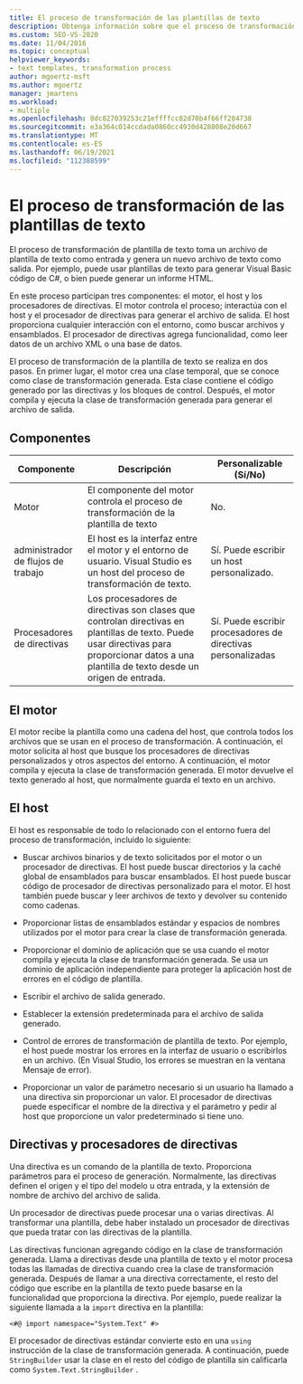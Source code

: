 ```yaml
---
title: El proceso de transformación de las plantillas de texto
description: Obtenga información sobre que el proceso de transformación de la plantilla de texto toma un archivo de plantilla de texto como entrada y genera un nuevo archivo de texto como salida.
ms.custom: SEO-VS-2020
ms.date: 11/04/2016
ms.topic: conceptual
helpviewer_keywords:
- text templates, transformation process
author: mgoertz-msft
ms.author: mgoertz
manager: jmartens
ms.workload:
- multiple
ms.openlocfilehash: 8dc827039253c21effffcc82d70b4f66ff284738
ms.sourcegitcommit: e3a364c014ccdada0860cc4930d428808e20d667
ms.translationtype: MT
ms.contentlocale: es-ES
ms.lasthandoff: 06/19/2021
ms.locfileid: "112388599"
---
```

# <a name="the-text-template-transformation-process"></a>El proceso de transformación de las plantillas de texto
El proceso de transformación de plantilla de texto toma un archivo de plantilla de texto como entrada y genera un nuevo archivo de texto como salida. Por ejemplo, puede usar plantillas de texto para generar Visual Basic código de C#, o bien puede generar un informe HTML.

 En este proceso participan tres componentes: el motor, el host y los procesadores de directivas. El motor controla el proceso; interactúa con el host y el procesador de directivas para generar el archivo de salida. El host proporciona cualquier interacción con el entorno, como buscar archivos y ensamblados. El procesador de directivas agrega funcionalidad, como leer datos de un archivo XML o una base de datos.

 El proceso de transformación de la plantilla de texto se realiza en dos pasos. En primer lugar, el motor crea una clase temporal, que se conoce como clase de transformación generada. Esta clase contiene el código generado por las directivas y los bloques de control. Después, el motor compila y ejecuta la clase de transformación generada para generar el archivo de salida.

## <a name="components"></a>Componentes

|Componente|Descripción|Personalizable (Sí/No)|
|-|-|-|
|Motor|El componente del motor controla el proceso de transformación de la plantilla de texto|No.|
|administrador de flujos de trabajo|El host es la interfaz entre el motor y el entorno de usuario. Visual Studio es un host del proceso de transformación de texto.|Sí. Puede escribir un host personalizado.|
|Procesadores de directivas|Los procesadores de directivas son clases que controlan directivas en plantillas de texto. Puede usar directivas para proporcionar datos a una plantilla de texto desde un origen de entrada.|Sí. Puede escribir procesadores de directivas personalizadas|

## <a name="the-engine"></a>El motor
 El motor recibe la plantilla como una cadena del host, que controla todos los archivos que se usan en el proceso de transformación. A continuación, el motor solicita al host que busque los procesadores de directivas personalizados y otros aspectos del entorno. A continuación, el motor compila y ejecuta la clase de transformación generada. El motor devuelve el texto generado al host, que normalmente guarda el texto en un archivo.

## <a name="the-host"></a>El host
 El host es responsable de todo lo relacionado con el entorno fuera del proceso de transformación, incluido lo siguiente:

- Buscar archivos binarios y de texto solicitados por el motor o un procesador de directivas. El host puede buscar directorios y la caché global de ensamblados para buscar ensamblados. El host puede buscar código de procesador de directivas personalizado para el motor. El host también puede buscar y leer archivos de texto y devolver su contenido como cadenas.

- Proporcionar listas de ensamblados estándar y espacios de nombres utilizados por el motor para crear la clase de transformación generada.

- Proporcionar el dominio de aplicación que se usa cuando el motor compila y ejecuta la clase de transformación generada. Se usa un dominio de aplicación independiente para proteger la aplicación host de errores en el código de plantilla.

- Escribir el archivo de salida generado.

- Establecer la extensión predeterminada para el archivo de salida generado.

- Control de errores de transformación de plantilla de texto. Por ejemplo, el host puede mostrar los errores en la interfaz de usuario o escribirlos en un archivo. (En Visual Studio, los errores se muestran en la ventana Mensaje de error).

- Proporcionar un valor de parámetro necesario si un usuario ha llamado a una directiva sin proporcionar un valor. El procesador de directivas puede especificar el nombre de la directiva y el parámetro y pedir al host que proporcione un valor predeterminado si tiene uno.

## <a name="directives-and-directive-processors"></a>Directivas y procesadores de directivas
 Una directiva es un comando de la plantilla de texto. Proporciona parámetros para el proceso de generación. Normalmente, las directivas definen el origen y el tipo del modelo u otra entrada, y la extensión de nombre de archivo del archivo de salida.

 Un procesador de directivas puede procesar una o varias directivas. Al transformar una plantilla, debe haber instalado un procesador de directivas que pueda tratar con las directivas de la plantilla.

 Las directivas funcionan agregando código en la clase de transformación generada. Llama a directivas desde una plantilla de texto y el motor procesa todas las llamadas de directiva cuando crea la clase de transformación generada. Después de llamar a una directiva correctamente, el resto del código que escribe en la plantilla de texto puede basarse en la funcionalidad que proporciona la directiva. Por ejemplo, puede realizar la siguiente llamada a la `import` directiva en la plantilla:

 `<#@ import namespace="System.Text" #>`

 El procesador de directivas estándar convierte esto en una `using` instrucción de la clase de transformación generada. A continuación, puede `StringBuilder` usar la clase en el resto del código de plantilla sin calificarla como `System.Text.StringBuilder` .
